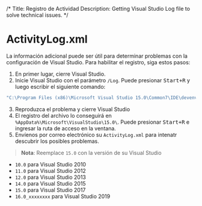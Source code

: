 /*
Title: Registro  de Actividad
Description: Getting Visual Studio Log file to solve technical issues.
*/

# ActivityLog.xml

La información adicional puede ser útil para determinar problemas con la configuración de Visual Studio. 
Para habilitar el registro, siga estos pasos:

1. En primer lugar, cierre Visual Studio.
2. Inicie Visual Studio con el parámetro `/Log`. Puede presionar <kbd>Start+R</kbd> y luego escribir el siguiente comando:
```bash
"C:\Program Files (x86)\Microsoft Visual Studio 15.0\Common7\IDE\devenv.exe" /Log
```
3. Reproduzca el problema y cierre Visual Studio
4. El registro del archivo lo conseguirá en  `%AppData%\Microsoft\VisualStudio\15.0\`. Puede presionar <kbd>Start+R</kbd> e ingresar la ruta de acceso en la ventana.
5. Envíenos por correo electrónico su `ActivityLog.xml` para intenatr descubrir los posibles problemas.

> **Nota**: Reemplace `15.0` con la versión de su Visual Studio
* `10.0` para Visual Studio 2010
* `11.0` para Visual Studio 2012
* `12.0` para Visual Studio 2013
* `14.0` para Visual Studio 2015
* `15.0` para Visual Studio 2017
* `16.0_xxxxxxxx` para Visual Studio 2019
